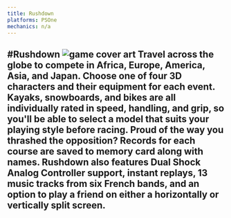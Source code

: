 ```yaml
---
title: Rushdown
platforms: PSOne
mechanics: n/a
---
```

#Rushdown
![game cover art](//images.igdb.com/igdb/image/upload/t_thumb/irven5uzja5jhahwsz4s.jpg "Logo Title Text 1")
Travel across the globe to compete in Africa, Europe, America, Asia, and Japan. Choose one of four 3D characters and their equipment for each event. Kayaks, snowboards, and bikes are all individually rated in speed, handling, and grip, so you'll be able to select a model that suits your playing style before racing. Proud of the way you thrashed the opposition? Records for each course are saved to memory card along with names. Rushdown also features Dual Shock Analog Controller support, instant replays, 13 music tracks from six French bands, and an option to play a friend on either a horizontally or vertically split screen.
-
